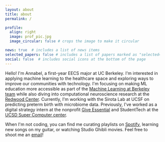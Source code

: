 ```yaml
---
layout: about
title: about
permalink: /

profile:
  align: right
  image: prof_pic.jpg
  image_circular: false # crops the image to make it circular

news: true  # includes a list of news items
selected_papers: false # includes a list of papers marked as "selected={true}"
social: false  # includes social icons at the bottom of the page
---
```


Hello! I'm Annabel, a first-year EECS major at UC Berkeley. I'm interested in applying machine learning to the healthcare space and exploring ways to improve our communities with technology. I'm focusing on making ML education more accessible as part of the [Machine Learning at Berkeley team](https://ml.berkeley.edu/) while also diving into computational neuroscience research at the [Redwood Center](https://redwood.berkeley.edu/research/). Currently, I'm working with the Sirota Lab at UCSF on predicting preterm birth with microbiome data. Previously, I've worked as a digital strategy intern at the nonprofit [Give Essential](https://www.giveessential.org/) and StudentTech at the [UCSD Super Computer center](https://education.sdsc.edu/studenttech/). 

When I'm not coding, you can find me curating playlists on [Spotify](https://open.spotify.com/user/wl2d8bv1f8n4h8p76jec96mg9?si=EPiCNc0JTbec1bWqhyGYUg), learning new songs on my guitar, or watching Studio Ghibli movies. Feel free to shoot me an [email](mailto:annabelng@berkeley.edu)!
